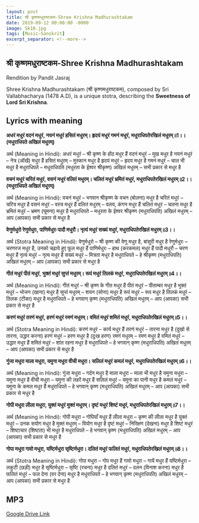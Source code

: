 ```yaml
---
layout: post
title: श्री कृष्णमधुराष्टकम-Shree Krishna Madhurashtakam 
date: 2019-09-12 00:00:00 -0000
image: Sk10.jpg
tags: [Music-Sanskrit]
excerpt_separator: <!--more-->
---
```



## श्री कृष्णमधुराष्टकम-Shree Krishna Madhurashtakam 

Rendition by Pandit Jasraj 

Shree Krishna Madhurashtakam (श्री कृष्णमधुराष्टकम), composed by Sri Vallabhacharya (1478 A.D), is a unique stotra, describing the **Sweetness of Lord Sri Krishna**.
<!--more-->
## Lyrics with meaning

**अधरं मधुरं वदनं मधुरं,  नयनं मधुरं हसितं मधुरम्।  हृदयं मधुरं गमनं मधुरं,  मधुराधिपतेरखिलं मधुरम्॥1।।  (मधुराधिपते अखिलं मधुरम्)**  

अर्थ (Meaning in Hindi):  अधरं मधुरं – श्री कृष्ण के होंठ मधुर हैं  वदनं मधुरं – मुख मधुर है  नयनं मधुरं – नेत्र (ऑंखें) मधुर हैं  हसितं मधुरम् – मुस्कान मधुर है  हृदयं मधुरं – हृदय मधुर है  गमनं मधुरं – चाल भी मधुर है  मधुराधिपते – मधुराधिपति (मधुरता के ईश्वर श्रीकृष्ण)  अखिलं मधुरम् – सभी प्रकार से मधुर है  


**वचनं मधुरं चरितं मधुरं,  वसनं मधुरं वलितं मधुरम्।  चलितं मधुरं भ्रमितं मधुरं,  मधुराधिपतेरखिलं मधुरम्॥2।।  (मधुराधिपते अखिलं मधुरम्)**  

अर्थ (Meaning in Hindi):  वचनं मधुरं – भगवान श्रीकृष्ण के वचन (बोलना) मधुर है  चरितं मधुरं – चरित्र मधुर है  वसनं मधुरं – वस्त्र मधुर हैं  वलितं मधुरम् – वलय, कंगन मधुर हैं  चलितं मधुरं – चलना मधुर है  भ्रमितं मधुरं – भ्रमण (घूमना) मधुर है  मधुराधिपते – मधुरता के ईश्वर श्रीकृष्ण (मधुराधिपति)  अखिलं मधुरम् – आप (आपका) सभी प्रकार से मधुर है 

 **वेणुर्मधुरो रेणुर्मधुरः,  पाणिर्मधुरः पादौ मधुरौ।  नृत्यं मधुरं सख्यं मधुरं,  मधुराधिपतेरखिलं मधुरम्॥3।।**

  अर्थ (Stotra Meaning in Hindi):  वेणुर्मधुरो – श्री कृष्ण की वेणु मधुर है, बांसुरी मधुर है  रेणुर्मधुरः – चरणरज मधुर है, उनको चढ़ाये हुए फूल मधुर हैं  पाणिर्मधुरः – हाथ (करकमल) मधुर हैं  पादौ मधुरौ – चरण मधुर हैं  नृत्यं मधुरं – नृत्य मधुर है  सख्यं मधुरं – मित्रता मधुर है  मधुराधिपते – हे श्रीकृष्ण (मधुराधिपति)  अखिलं मधुरम् – आप (आपका) सभी प्रकार से मधुर है 

 **गीतं मधुरं पीतं मधुरं,  भुक्तं मधुरं सुप्तं मधुरम्।  रूपं मधुरं तिलकं मधुरं,  मधुराधिपतेरखिलं मधुरम्॥4।।**  

अर्थ (Meaning in Hindi):  गीतं मधुरं – श्री कृष्ण के गीत मधुर हैं  पीतं मधुरं – पीताम्बर मधुर है  भुक्तं मधुरं – भोजन (खाना) मधुर है  सुप्तं मधुरम् – शयन (सोना) मधुर है  रूपं मधुरं – रूप मधुर है  तिलकं मधुरं – तिलक (टीका) मधुर है  मधुराधिपते – हे भगवान् कृष्ण (मधुराधिपति)  अखिलं मधुरम् – आप (आपका) सभी प्रकार से मधुर है  

**करणं मधुरं तरणं मधुरं,  हरणं मधुरं रमणं मधुरम्।  वमितं मधुरं शमितं मधुरं,  मधुराधिपतेरखिलं मधुरम्॥5।।**


  अर्थ (Stotra Meaning in Hindi):  करणं मधुरं – कार्य मधुर हैं  तरणं मधुरं – तारना मधुर है (दुखो से तारना, उद्धार करना)  हरणं मधुरं – हरण मधुर है (दुःख हरण)  रमणं मधुरम् – रमण मधुर है  वमितं मधुरं – उद्धार मधुर हैं  शमितं मधुरं – शांत रहना मधुर है  मधुराधिपते – हे भगवान् कृष्ण (मधुराधिपति)  अखिलं मधुरम् – आप (आपका) सभी प्रकार से मधुर है  

**गुंजा मधुरा माला मधुरा,  यमुना मधुरा वीची मधुरा।  सलिलं मधुरं कमलं मधुरं,  मधुराधिपतेरखिलं मधुरम्॥6।।** 

 अर्थ (Meaning in Hindi):  गुंजा मधुरा – गर्दन मधुर है  माला मधुरा – माला भी मधुर है  यमुना मधुरा – यमुना मधुर है  वीची मधुरा – यमुना की लहरें मधुर हैं  सलिलं मधुरं – यमुना का पानी मधुर है  कमलं मधुरं – यमुना के कमल मधुर हैं  मधुराधिपते – हे भगवान् कृष्ण (मधुराधिपति)  अखिलं मधुरम् – आप (आपका) सभी प्रकार से मधुर है 

 **गोपी मधुरा लीला मधुरा,  युक्तं मधुरं मुक्तं मधुरम्।  दृष्टं मधुरं शिष्टं मधुरं,  मधुराधिपतेरखिलं मधुरम्॥7।।**  

अर्थ (Meaning in Hindi):  गोपी मधुरा – गोपियाँ मधुर हैं  लीला मधुरा – कृष्ण की लीला मधुर है  युक्तं मधुरं – उनक सयोग मधुर है  मुक्तं मधुरम् – वियोग मधुर है  दृष्टं मधुरं – निरिक्षण (देखना) मधुर है  शिष्टं मधुरं – शिष्टाचार (शिष्टता) भी मधुर है  मधुराधिपते – हे भगवान् कृष्ण (मधुराधिपति)  अखिलं मधुरम् – आप (आपका) सभी प्रकार से मधुर है  

**गोपा मधुरा गावो मधुरा,  यष्टिर्मधुरा सृष्टिर्मधुरा।  दलितं मधुरं फलितं मधुरं,  मधुराधिपतेरखिलं मधुरम्॥8।।** 

 अर्थ (Stotra Meaning in Hindi):  गोपा मधुरा – गोप मधुर हैं  गावो मधुरा – गायें मधुर हैं  यष्टिर्मधुरा – लकुटी (छड़ी) मधुर है  सृष्टिर्मधुरा – सृष्टि (रचना) मधुर है  दलितं मधुरं – दलन (विनाश करना) मधुर है  फलितं मधुरं – फल देना (वर देना) मधुर है  मधुराधिपते – हे भगवान् कृष्ण (मधुराधिपति)  अखिलं मधुरम् – आप (आपका) सभी प्रकार से मधुर है



## MP3
[Google Drive Link][Google Drive Link]

[Google Drive Link]: https://drive.google.com/open?id=1lZ7OxFb-1gLl-utr1R3eGKpRlZHMZPkd
